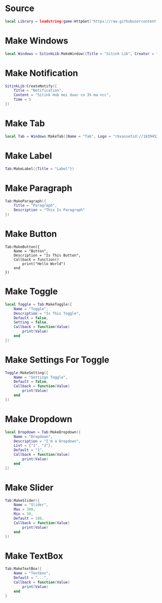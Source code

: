 # Source
```lua
local Library = loadstring(game:HttpGet("https://raw.githubusercontent.com/MinhNghia2k11/Ui-Library/main/Source"))()
```

# Make Windows
```lua
local Windows = SitinkLib:MakeWindow({Title = "Sitink Lib", Creator = "Your Name", LogoHub = "rbxassetid://18374900760"})
```

# Make Notification
```lua
SitinkLib:CreateNotify({
    Title = "Notification",
    Content = "Sitink Hub moi duoc co 3% ma ncc",
    Time = 5
})
```

# Make Tab
```lua
local Tab = Windows:MakeTab({Name = "Tab", Logo = "rbxassetid://18394523673"})
```

# Make Label
```lua
Tab:MakeLabel({Title = "Label"})
```

# Make Paragraph
```lua
Tab:MakeParagraph({
    Title = "Paragraph",
    Description = "This Is Paragraph"
})
```

# Make Button
```
Tab:MakeButton({
    Name = "Button",
    Description = "Is This Button",
    Callback = function()
        print("Hello World")
    end
})
```

# Make Toggle
```lua
local Toggle = Tab:MakeToggle({
    Name = "Toggle",
    Description = "Is This Toggle",
    Default = false,
    Setting = false,
    Callback = function(Value)
        print(Value)
    end
})
```

# Make Settings For Toggle
```lua
Toggle:MakeSetting({
    Name = "Settings Toggle",
    Default = false,
    Callback = function(Value)
        print(Value)
    end
})
```

# Make Dropdown
```lua
local Dropdown = Tab:MakeDropdown({
    Name = "Dropdown",
    Description = "I'm a Dropdown",
    List = {"1", "2"},
    Default = "1",
    Callback = function(Value)
        print(Value)
    end
})
```

# Make Slider
```lua
Tab:MakeSlider({
    Name = "Slider",
    Max = 300,
    Min = 50,
    Default = 100,
    Callback = function(Value)
        print(Value)
    end
})
```

# Make TextBox
```lua
Tab:MakeTextBox({
    Name = "Textbox",
    Default = "...",
    Callback = function(Value)
        print(Value)
    end
}
```
